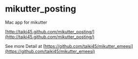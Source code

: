 # mikutter_posting
Mac app for mikutter

[http://taiki45.github.com/mikutter_posting/](http://taiki45.github.com/mikutter_posting/)

See more Detail at [https://github.com/taiki45/mikutter_emeesi](https://github.com/taiki45/mikutter_emeesi)
